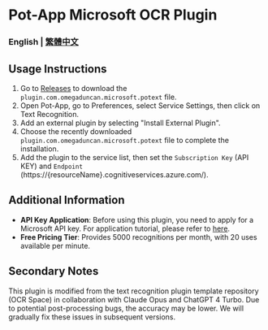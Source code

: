 # Pot-App Microsoft OCR Plugin

### English | [繁體中文](./README.md)

## Usage Instructions
1. Go to [Releases](https://github.com/omegaduncan/pot-app-recognize-plugin-microsoft/releases) to download the `plugin.com.omegaduncan.microsoft.potext` file.
2. Open Pot-App, go to Preferences, select Service Settings, then click on Text Recognition.
3. Add an external plugin by selecting "Install External Plugin".
4. Choose the recently downloaded `plugin.com.omegaduncan.microsoft.potext` file to complete the installation.
5. Add the plugin to the service list, then set the `Subscription Key` (API KEY) and `Endpoint` (https://{resourceName}.cognitiveservices.azure.com/).

## Additional Information
- **API Key Application**: Before using this plugin, you need to apply for a Microsoft API key. For application tutorial, please refer to [here](https://learn.microsoft.com/en-us/azure/ai-services/computer-vision/quickstarts-sdk/client-library?tabs=windows%2Cvisual-studio&pivots=programming-language-csharp).
- **Free Pricing Tier**: Provides 5000 recognitions per month, with 20 uses available per minute.

## Secondary Notes
This plugin is modified from the text recognition plugin template repository (OCR Space) in collaboration with Claude Opus and ChatGPT 4 Turbo. Due to potential post-processing bugs, the accuracy may be lower. We will gradually fix these issues in subsequent versions.